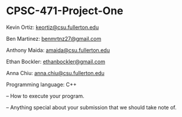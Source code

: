 # CPSC-471-Project-One

Kevin Ortiz: keortiz@csu.fullerton.edu  

Ben Martinez: benmrtnz27@gmail.com  

Anthony Maida: amaida@csu.fullerton.edu  

Ethan Bockler: ethanbockler@gmail.com  

Anna Chiu: anna.chiu@csu.fullerton.edu  


Programming language: C++

– How to execute your program.

– Anything special about your submission that we should take note of.
